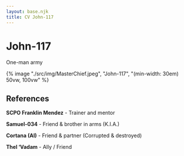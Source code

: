 ```yaml
---
layout: base.njk
title: CV John-117
---
```

# John-117
One-man army

{% image "./src/img/MasterChief.jpeg", "John-117", "(min-width: 30em) 50vw, 100vw" %}

## References

**SCPO Franklin Mendez** - Trainer and mentor 

**Samuel-034** - Friend & brother in arms  (K.I.A.)

**Cortana (AI)** - Friend & partner      (Corrupted & destroyed)

**Thel ‘Vadam** - Ally / Friend

